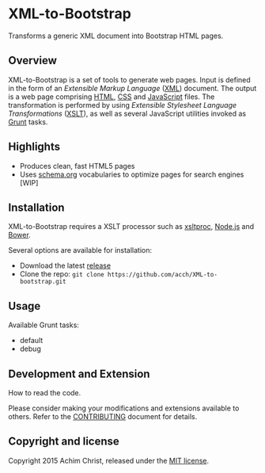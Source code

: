 # XML-to-Bootstrap

Transforms a generic XML document into Bootstrap HTML pages.

## Overview

XML-to-Bootstrap is a set of tools to generate web pages.
Input is defined in the form of an *Extensible Markup Language* ([XML](https://en.wikipedia.org/wiki/XML)) document.
The output is a web page comprising [HTML](https://en.wikipedia.org/wiki/HTML), [CSS](https://en.wikipedia.org/wiki/Cascading_Style_Sheets) and [JavaScript](https://en.wikipedia.org/wiki/JavaScript) files. The transformation is performed by using *Extensible Stylesheet Language Transformations* ([XSLT](https://en.wikipedia.org/wiki/XSLT)), as well as several JavaScript utilities invoked as [Grunt](https://gruntjs.com/) tasks.

## Highlights

- Produces clean, fast HTML5 pages
- Uses [schema.org](https://schema.org) vocabularies to optimize pages for search engines [WIP]

## Installation

XML-to-Bootstrap requires a XSLT processor such as [xsltproc](http://xmlsoft.org/XSLT/xsltproc2.html), [Node.js](https://www.nodejs.org/) and [Bower](http://bower.io/).

Several options are available for installation:

- Download the latest [release](https://github.com/acch/XML-to-bootstrap/releases/latest)
- Clone the repo: `git clone https://github.com/acch/XML-to-bootstrap.git`

## Usage

Available Grunt tasks:

- default
- debug

## Development and Extension

How to read the code.

Please consider making your modifications and extensions available to others. Refer to the [CONTRIBUTING](CONTRIBUTING.md) document for details.

## Copyright and license

Copyright 2015 Achim Christ, released under the [MIT license](LICENSE).
